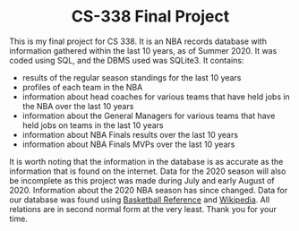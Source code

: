 <h1 align = "center">
  CS-338 Final Project
</h1>
<p>
  This is my final project for CS 338. It is an NBA records database with information gathered within the last 10 years, as of Summer 2020. It was coded using SQL, and the DBMS 
  used was SQLite3. It contains:
  <ul>
    <li>
      results of the regular season standings for the last 10 years 
    </li>
    <li>
      profiles of each team in the NBA
    </li>
    <li>
      information about head coaches for various teams that have held jobs in the NBA over the last 10 years
    </li>
    <li>
      information about the General Managers for various teams that have held jobs on teams in the last 10 years
    </li>
    <li>
      information about NBA Finals results over the last 10 years
    </li>
    <li>
      information about NBA Finals MVPs over the last 10 years
    </li>
  </ul>
  It is worth noting that the information in the database is as accurate as the information that is found on the internet. Data for the 2020 season will also be incomplete 
  as this project was made during July and early August of 2020. Information about the 2020 NBA season has since changed. Data for our database was found using 
  <a href = "https://www.basketball-reference.com/" target = "_blank">Basketball Reference</a> and 
  <a href = "https://en.wikipedia.org/wiki/Main_Page" target = "_blank">Wikipedia</a>. All relations are in second normal form at the very least. Thank you for your time.
</p>



